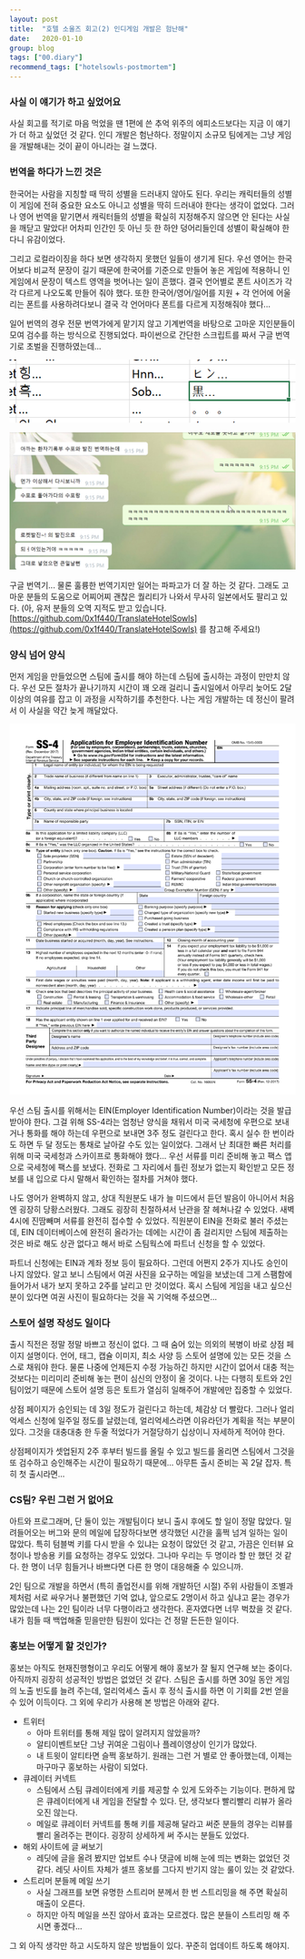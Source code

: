 ```yaml
---
layout: post
title:  "호텔 소울즈 회고(2) 인디게임 개발은 험난해"
date:   2020-01-10
group: blog
tags: ["00.diary"]
recommend_tags: ["hotelsowls-postmortem"]
---
```

### 사실 이 얘기가 하고 싶었어요

사실 회고를 적기로 마음 먹었을 땐 1편에 쓴 추억 위주의 에피소드보다는 지금 이 얘기가 더 하고 싶었던 것 같다. 인디 개발은 험난하다. 정말이지 소규모 팀에게는 그냥 게임을 개발해내는 것이 끝이 아니라는 걸 느꼈다. 

### 번역을 하다가 느낀 것은

한국어는 사람을 지칭할 때 딱히 성별을 드러내지 않아도 된다. 우리는 캐릭터들의 성별이 게임에 전혀 중요한 요소도 아니고 성별을 딱히 드러내야 한다는 생각이 없었다. 그러나 영어 번역을 맡기면서 캐릭터들의 성별을 확실히 지정해주지 않으면 안 된다는 사실을 깨닫고 말았다! 어차피 인간인 듯 아닌 듯 한 하얀 덩어리들인데 성별이 확실해야 한다니 유감이었다.

그리고 로컬라이징을 하다 보면 생각하지 못했던 일들이 생기게 된다. 우선 영어는 한국어보다 비교적 문장이 길기 때문에 한국어를 기준으로 만들어 놓은 게임에 적용하니 인게임에서 문장이 텍스트 영역을 벗어나는 일이 흔했다. 결국 언어별로 폰트 사이즈가 각각 다르게 나오도록 만들어 줘야 했다. 또한 한국어/영어/일어를 지원 + 각 언어에 어울리는 폰트를 사용하려다보니 결국 각 언어마다 폰트를 다르게 지정해줘야 했다... 

일어 번역의 경우 전문 번역가에게 맡기지 않고 기계번역을 바탕으로 고마운 지인분들이 모여 검수를 하는 방식으로 진행되었다. 파이썬으로 간단한 스크립트를 짜서 구글 번역기로 초벌을 진행하였는데...

![번역기가 흑...을 검을 흑으로 번역한 사진](/assets/images/2020-01/hotelsowls2.png)

![번역기가 수포와 발진을 이상하게 번역했다는 채팅 내용](/assets/images/2020-01/hotelsowls3.png)

구글 번역기... 물론 훌륭한 번역기지만 일어는 파파고가 더 잘 하는 것 같다. 그래도 고마운 분들의 도움으로 어찌어찌 괜찮은 퀄리티가 나와서 무사히 일본에서도 팔리고 있다. (아, 유저 분들의 오역 지적도 받고 있습니다. [https://github.com/0x1f440/TranslateHotelSowls](https://github.com/0x1f440/TranslateHotelSowls) 를 참고해 주세요!)

### 양식 넘어 양식

먼저 게임을 만들었으면 스팀에 출시를 해야 하는데 스팀에 출시하는 과정이 만만치 않다. 우선 모든 절차가 끝나기까지 시간이 꽤 오래 걸리니 출시일에서 아무리 늦어도 2달 이상의 여유를 잡고 이 과정을 시작하기를 추천한다. 나는 게임 개발하는 데 정신이 팔려서 이 사실을 약간 늦게 깨달았다. 

![SS-4양식](/assets/images/2020-01/hotelsowls1.png)

우선 스팀 출시를 위해서는 EIN(Employer Identification Number)이라는 것을 발급받아야 한다. 그걸 위해 SS-4라는 엄청난 양식을 채워서 미국 국세청에 우편으로 보내거나 통화를 해야 하는데 우편으로 보내면 3주 정도 걸린다고 한다. 혹시 실수 한 번이라도 하면 두 달 정도는 통채로 날아갈 수도 있는 일이었다. 그래서 난 최대한 빠른 처리를 위해 미국 국세청과 스카이프로 통화해야 했다... 우선 서류를 미리 준비해 놓고 팩스 앱으로 국세청에 팩스를 보냈다. 전화로 그 자리에서 틀린 정보가 없는지 확인받고 모든 정보를 내 입으로 다시 말해서 확인하는 절차를 거쳐야 했다. 

나도 영어가 완벽하지 않고, 상대 직원분도 내가 늘 미드에서 듣던 발음이 아니어서 처음엔 굉장히 당황스러웠다. 그래도 굉장히 친절하셔서 난관을 잘 헤쳐나갈 수 있었다. 새벽 4시에 진땀빼며 서류를 완전히 접수할 수 있었다. 직원분이 EIN을 전화로 불러 주셨는데, EIN 데이터베이스에 완전히 올라가는 데에는 시간이 좀 걸리지만 스팀에 제출하는 것은 바로 해도 상관 없다고 해서 바로 스팀웍스에 파트너 신청을 할 수 있었다.

파트너 신청에는 EIN과 계좌 정보 등이 필요하다. 그런데 어쩐지 2주가 지나도 승인이 나지 않았다. 알고 보니 스팀에서 여권 사진을 요구하는 메일을 보냈는데 그게 스팸함에 들어가서 내가 보지 못하고 2주를 날리고 만 것이었다. 혹시 스팀에 게임을 내고 싶으신 분이 있다면 여권 사진이 필요하다는 것을 꼭 기억해 주셨으면...

### 스토어 설명 작성도 일이다

출시 직전은 정말 정말 바쁘고 정신이 없다. 그 때 숨어 있는 의외의 복병이 바로 상점 페이지 설명이다. 언어, 태그, 캡슐 이미지, 최소 사양 등 스토어 설명에 있는 모든 것을 스스로 채워야 한다. 물론 나중에 언제든지 수정 가능하긴 하지만 시간이 없어서 대충 적는 것보다는 미리미리 준비해 놓는 편이 심신의 안정이 올 것이다. 나는 다행히 토트와 2인 팀이었기 때문에 스토어 설명 등은 토트가 열심히 일해주어 개발에만 집중할 수 있었다. 

상점 페이지가 승인되는 데 3일 정도가 걸린다고 하는데, 체감상 더 빨랐다. 그러나 얼리억세스 신청에 일주일 정도를 날렸는데, 얼리억세스라면 이유라던가 계획을 적는 부분이 있다. 그것을 대충대충 한 두줄 적었다가 거절당하기 십상이니 자세하게 적어야 한다.

상점페이지가 셋업된지 2주 후부터 빌드를 올릴 수 있고 빌드를 올리면 스팀에서 그것을 또 검수하고 승인해주는 시간이 필요하기 때문에... 아무튼 출시 준비는 꼭 2달 잡자. 특히 첫 출시라면...

### CS팀? 우린 그런 거 없어요

아트와 프로그래머, 단 둘이 있는 개발팀이다 보니 출시 후에도 할 일이 정말 많았다. 밀려들어오는 버그와 문의 메일에 답장하다보면 생각했던 시간을 훌쩍 넘겨 일하는 일이 많았다. 특히 텀블벅 키를 다시 받을 수 있냐는 요청이 많았던 것 같고, 가끔은 인터뷰 요청이나 방송용 키를 요청하는 경우도 있었다. 그나마 우리는 두 명이라 할 만 했던 것 같다. 한 명이 너무 힘들거나 바쁘다면 다른 한 명이 대응해줄 수 있으니까.

2인 팀으로 개발을 하면서 (특히 졸업전시를 위해 개발하던 시절) 주위 사람들이 조별과제처럼 서로 싸우거나 불편했던 기억 없냐, 앞으로도 2명이서 하고 싶냐고 묻는 경우가 많았는데 나는 2인 팀이라 너무 다행이라고 생각한다. 혼자였다면 너무 벅찼을 것 같다. 내가 힘들 때 백업해줄 믿을만한 팀원이 있다는 건 정말 든든한 일이다.

### 홍보는 어떻게 할 것인가?

홍보는 아직도 현재진행형이고 우리도 어떻게 해야 홍보가 잘 될지 연구해 보는 중이다. 아직까지 굉장히 성공적인 방법은 없었던 것 같다. 스팀은 출시를 하면 30일 동안 게임의 노출 빈도를 늘려 주는데, 얼리억세스 출시 후 정식 출시를 하면 이 기회를 2번 얻을 수 있어 이득이다. 그 외에 우리가 사용해 본 방법은 아래와 같다.

- 트위터
    - 아마 트위터를 통해 제일 많이 알려지지 않았을까?
    - 알티이벤트보단 그냥 귀여운 그림이나 플레이영상이 인기가 많았다.
    - 내 트윗이 알티타면 슬쩍 홍보하기. 원래는 그런 거 별로 안 좋아했는데, 이제는 마구마구 홍보하는 사람이 되었다.
- 큐레이터 커넥트
    - 스팀에서 스팀 큐레이터에게 키를 제공할 수 있게 도와주는 기능이다. 편하게 많은 큐레이터에게 내 게임을 전달할 수 있다. 단, 생각보다 빨리빨리 리뷰가 올라오진 않는다.
    - 메일로 큐레이터 커넥트를 통해 키를 제공해 달라고 써준 분들의 경우는 리뷰를 빨리 올려주는 편이다. 굉장히 상세하게 써 주시는 분들도 있었다.
- 해외 사이트에 글 써보기
    - 레딧에 글을 올려 봤지만 업보트 수나 댓글에 비해 눈에 띄는 변화는 없었던 것 같다. 레딧 사이트 자체가 셀프 홍보를 그다지 반기지 않는 룰이 있는 것 같았다.
- 스트리머 분들께 메일 쓰기
    - 사실 그래프를 보면 유명한 스트리머 분께서 한 번 스트리밍을 해 주면 확실히 매출이 오른다.
    - 하지만 아직 메일을 쓰진 않아서 효과는 모르겠다. 많은 분들이 스트리밍 해 주시면 좋겠다...

그 외 아직 생각만 하고 시도하지 않은 방법들이 있다. 꾸준히 업데이트 하도록 해야지.